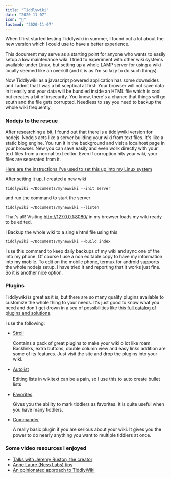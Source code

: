 ```yaml
---
title: "Tiddlywiki"
date: "2020-11-07"
icon: "📒"
lastmod: "2020-11-07"
---
```


When I first started testing Tiddlywiki in summer, I found out a lot about the new version which I could use to have a better experience.

This document may serve as a starting point for anyone who wants to easily setup a low maintenance wiki. I tried to experiment with other wiki systems available under Linux, but setting up a whole LAMP server for using a wiki locally seemed like an overkill (and it is as I'm so lazy to do such things).

Now Tiddlywiki as a javascript powered application has some downsides and I admit that I was a bit sceptical at first: Your browser will not save data in it easily and your data will be bundled inside an HTML file which is cool but creates a bit of insecurity. You know, there's a chance that things will go south and the file gets corrupted. Needless to say you need to backup the whole wiki frequently.

### Nodejs to the rescue
After researching a bit, I found out that there is a tiddlywiki version for nodejs. Nodejs acts like a server building your wiki from text files. It's like a static blog engine. You run it in the background and visit a localhost page in your browser. New you can save easily and even work directly with your text files from a normal text editor. Even if corruption hits your wiki, your files are seperated from it.

[Here are the instructions I've used to set this up into my Linux system](https://tiddlywiki.com/#Installing%20TiddlyWiki%20on%20Node.js)

After setting it up, I created a new wiki 
```
tiddlywiki ~/Documents/mynewwiki --init server
``` 
and run the command to start the server 
```
tiddlywiki ~/Documents/mynewwiki --listen
```
That's all! Visiting http://127.0.0.1:8080/ in my browser loads my wiki ready to be edited.

I Backup the whole wiki to a single html file using this
```
tiddlywiki ~/Documents/mynewwiki --build index
```
I use this command to keep daily backups of my wiki and sync one of the into my phone. Of course I use a non editable copy to have my information into my mobile. To edit on the mobile phone, termux for android supports the whole nodejs setup. I have tried it and reporting that it works just fine. So it is another nice option.


### Plugins
Tiddlywiki is great as it is, but there are so many quality plugins available to customize the whole thing to your needs. It's just good to know what you need and don't get drown in a sea of possibilities like this [full catalog of plugins and solutions](https://dynalist.io/d/zUP-nIWu2FFoXH-oM7L7d9DM).

I use the following:
* [Stroll](https://giffmex.org/stroll/stroll.html)

  Contains a pack of great plugins to make your wiki o lot like roam. Backlinks, extra buttons, double column view and easy links addition are some of its features. Just visit the site and drop the plugins into your wiki.

* [Autolist](https://saqimtiaz.github.io/sq-tw/editor-autolists.html)

  Editing lists in wikitext can be a pain, so I use this to auto create bullet lists

* [Favorites](https://kookma.github.io/TW-Favorites/)

  Gives you the ability to mark tiddlers as favorites. It is quite useful when you have many tiddlers.

* [Commander](https://kookma.github.io/TW-Commander/)

  A really basic plugin if you are serious about your wiki. It gives you the power to do nearly anything you want to multiple tiddlers at once.


### Some video resources I enjoyed
* [Talks with Jeremy Ruston, the creator](https://www.youtube.com/c/JeremyRuston/videos)
* [Anne Laure (Ness Labs) tips](https://www.youtube.com/watch?v=vuU3MrxdKcU)
* [An opinionated approach to TiddlyWiki](https://lesser.occult.institute/an-opinionated-approach-to-tiddlywiki)
